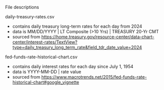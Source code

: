 File descriptions

daily-treasury-rates.csv
- contains daily treasury long-term rates for each day from 2024
- data is MM/DD/YYYY | LT Composite (>10 Yrs) | TREASURY 20-Yr CMT
- sourced from https://home.treasury.gov/resource-center/data-chart-center/interest-rates/TextView?type=daily_treasury_long_term_rate&field_tdr_date_value=2024

fed-funds-rate-historical-chart.csv
- contains daily interest rates for each day since July 1, 1954
- data is YYYY-MM-DD | rate value
- sourced from https://www.macrotrends.net/2015/fed-funds-rate-historical-chart#google_vignette

